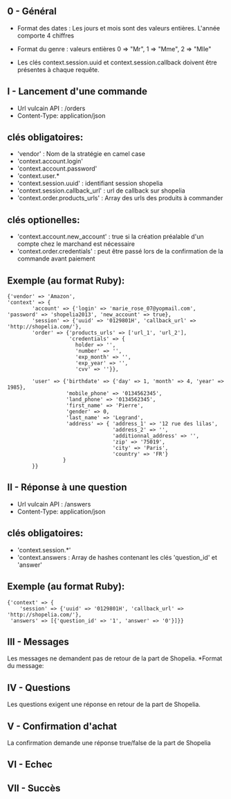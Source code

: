 0 - Général
------------
* Format des dates :
		Les jours et mois sont des valeurs entières.
		L'année comporte 4 chiffres
* Format du genre : valeurs entières
		0 => "Mr", 1 => "Mme", 2 => "Mlle"

* Les clés context.session.uuid et  context.session.callback doivent être présentes à chaque requête.


I - Lancement d'une commande 
--------------------------------

* Url vulcain API :  /orders
* Content-Type: application/json
		
clés obligatoires:
--------------
* 'vendor' : Nom de la stratégie en camel case
* 'context.account.login'
* 'context.account.password'
* 'context.user.*
* 'context.session.uuid' : identifiant session shopelia
* 'context.session.callback_url' : url de callback sur shopelia
* 'context.order.products_urls' : Array des urls des produits à commander

clés optionelles:
---------------
* 'context.account.new_account' : true si la création préalable d'un compte chez le marchand est nécessaire
* 'context.order.credentials' : peut être passé lors de la confirmation de la commande avant paiement


Exemple (au format Ruby):
-------------------------

	{'vendor' => 'Amazon',
	'context' => {
          	'account' => {'login' => 'marie_rose_07@yopmail.com', 'password' => 'shopelia2013', 'new_account' => true},
            'session' => {'uuid' => '0129801H', 'callback_url' => 'http://shopelia.com/'},
            'order' => {'products_urls' => ['url_1', 'url_2'],
                        'credentials' => {
                          holder => '', 
                          'number' => '', 
                          'exp_month' => '',
                          'exp_year' => '',
                          'cvv' => ''}},

            'user' => {'birthdate' => {'day' => 1, 'month' => 4, 'year' => 1985},
                       'mobile_phone' => '0134562345',
                       'land_phone' => '0134562345',
                       'first_name' => 'Pierre',
                       'gender' => 0,
                       'last_name' => 'Legrand',
                       'address' => { 'address_1' => '12 rue des lilas',
                                      'address_2' => '',
                                      'additionnal_address' => '',
                                      'zip' => '75019',
                                      'city' => 'Paris',
                                      'country' => 'FR'}
                      }
            }}


II - Réponse à une question
--------------------------------

* Url vulcain API :  /answers
* Content-Type: application/json

clés obligatoires:
--------------
* 'context.session.*'
* 'context.answers : Array de hashes contenant les clés 'question_id' et 'answer'

Exemple (au format Ruby):
-------------------------

	{'context' => {
		'session' => {'uuid' => '0129801H', 'callback_url' => 'http://shopelia.com/'},
     'answers' => [{'question_id' => '1', 'answer' => '0'}]}}



III - Messages
---------------
Les messages ne demandent pas de retour de la part de Shopelia.
*Format du message:

IV - Questions
---------------
Les questions exigent une réponse en retour de la part de Shopelia.

V - Confirmation d'achat
------------------------
La confirmation demande une réponse true/false de la part de Shopelia

VI - Echec
-----------

VII - Succès
-------------







